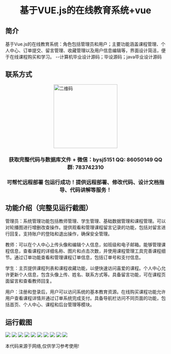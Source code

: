 <p><h1 align="center">基于VUE.js的在线教育系统+vue</h1></p>

## 简介
基于Vue.js的在线教育系统：角色包括管理员和用户；主要功能涵盖课程管理、个人中心、订单提交、留言管理、收藏管理以及用户信息编辑等，界面设计简洁，便于在线课程购买和学习。    --计算机毕业设计源码；毕设源码；java毕业设计源码


## 联系方式
<img src="https://bs-1329754181.cos.ap-shanghai.myqcloud.com/wx.jpg" alt="二维码" style="display: block; margin: 0 auto;" width="200px">
<p><h3 align="center">获取完整代码与数据库文件 + 微信：bysj5151 QQ: 86050149 QQ群: 783742310</h3></p>
<p><h3 align="center">可帮忙远程部署 包运行成功！提供远程部署、修改代码、设计文档指导、代码讲解等服务！</h3></p>

## 功能介绍（完整见运行截图）
管理员：系统管理功能包括教师管理、学生管理、基础数据管理和课程管理。可以对轮播图进行增删改查操作。提供观看和管理课程留言记录的功能，包括对留言进行回复。支持账户的登陆和退出操作，确保安全管理。

教师：可以在个人中心上传头像和编辑个人信息，如班级和电子邮箱。能够管理课程信息，查看课程的详细名称、图片和点击次数，并使用课程管理工具完善课程细节。通过订单功能查看和管理课程订单信息，包括订单号和支付信息。

学生：主页提供课程列表和课程收藏功能，以便快速访问喜爱的课程。个人中心允许更新个人信息，包含头像上传、姓名、联系方式等。具备留言功能，可在课程页面留言和查看教师回复。

用户：注册和登录后，用户可以访问系统的基本教育资源。在线购买课程功能允许用户查看课程详情并通过订单系统完成支付。具备导航栏访问不同页面的功能，包括首页、个人中心、课程和后台管理等模块。


## 运行截图
![](https://bs-1329754181.cos.ap-shanghai.myqcloud.com/ssm/OnlineEducationSystem/img/001.jpg)
![](https://bs-1329754181.cos.ap-shanghai.myqcloud.com/ssm/OnlineEducationSystem/img/002.jpg)
![](https://bs-1329754181.cos.ap-shanghai.myqcloud.com/ssm/OnlineEducationSystem/img/003.jpg)
![](https://bs-1329754181.cos.ap-shanghai.myqcloud.com/ssm/OnlineEducationSystem/img/004.jpg)
![](https://bs-1329754181.cos.ap-shanghai.myqcloud.com/ssm/OnlineEducationSystem/img/005.jpg)
![](https://bs-1329754181.cos.ap-shanghai.myqcloud.com/ssm/OnlineEducationSystem/img/006.jpg)
![](https://bs-1329754181.cos.ap-shanghai.myqcloud.com/ssm/OnlineEducationSystem/img/007.jpg)
![](https://bs-1329754181.cos.ap-shanghai.myqcloud.com/ssm/OnlineEducationSystem/img/008.jpg)
![](https://bs-1329754181.cos.ap-shanghai.myqcloud.com/ssm/OnlineEducationSystem/img/009.jpg)
![](https://bs-1329754181.cos.ap-shanghai.myqcloud.com/ssm/OnlineEducationSystem/img/010.jpg)

<p>本代码来源于网络,仅供学习参考使用!</p>
